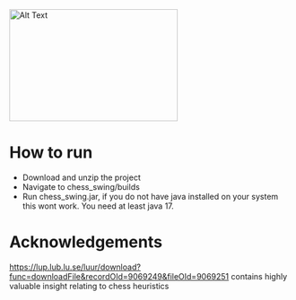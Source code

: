<img src="https://github.com/user-attachments/assets/fdff5846-3349-492d-9a04-641ec5b9a06b" alt="Alt Text" width="300" height="200">

# How to run
- Download and unzip the project
- Navigate to chess_swing/builds
- Run chess_swing.jar, if you do not have java installed on your system this wont work. You need at least java 17.

# Acknowledgements
https://lup.lub.lu.se/luur/download?func=downloadFile&recordOId=9069249&fileOId=9069251 
contains highly valuable insight relating to chess heuristics
